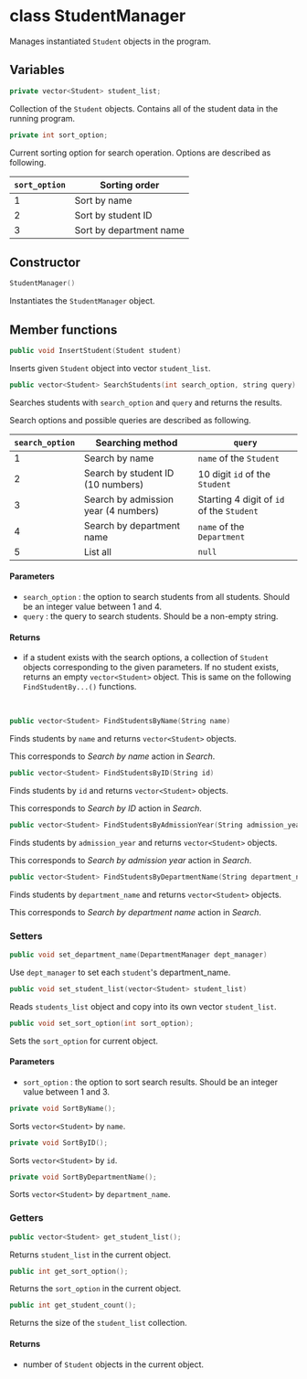 # class StudentManager

Manages instantiated `Student` objects in the program.

## Variables

```cpp
private vector<Student> student_list;
```

Collection of the `Student` objects. Contains all of the student data in the running program.

```cpp
private int sort_option;
```

Current sorting option for search operation. Options are described as following.

| `sort_option` | Sorting order           |
|---------------|-------------------------|
| 1             | Sort by name            |
| 2             | Sort by student ID      |
| 3             | Sort by department name |

## Constructor

```cpp
StudentManager()
```

Instantiates the `StudentManager` object.

## Member functions

```cpp
public void InsertStudent(Student student)
```

Inserts given `Student` object into vector `student_list`.

```cpp
public vector<Student> SearchStudents(int search_option, string query)
```

Searches students with `search_option` and `query` and returns the results.

Search options and possible queries are described as following.

| `search_option` | Searching method                     | `query`                                   |
|-----------------|--------------------------------------|-------------------------------------------|
| 1               | Search by name                       | `name` of the `Student`                   |
| 2               | Search by student ID (10 numbers)    | 10 digit `id` of the `Student`            |
| 3               | Search by admission year (4 numbers) | Starting 4 digit of `id` of the `Student` |
| 4               | Search by department name            | `name` of the `Department`                |
| 5               | List all                             | `null`                                    |

#### Parameters

- `search_option` : the option to search students from all students. Should be an integer value between 1 and 4.
- `query` : the query to search students. Should be a non-empty string.

#### Returns

- if a student exists with the search options, a collection of `Student` objects corresponding to the given parameters. If no student exists, returns an empty `vector<Student>` object. This is same on the following `FindStudentBy...()` functions.

<br/>

```cpp
public vector<Student> FindStudentsByName(String name)
```

Finds students by `name` and returns `vector<Student>` objects.

This corresponds to *Search by name* action in *Search*.

```cpp
public vector<Student> FindStudentsByID(String id)
```

Finds students by `id` and returns `vector<Student>` objects.

This corresponds to *Search by ID* action in *Search*.

```cpp
public vector<Student> FindStudentsByAdmissionYear(String admission_year)
```

Finds students by `admission_year` and returns `vector<Student>` objects.

This corresponds to *Search by admission year* action in *Search*.

```cpp
public vector<Student> FindStudentsByDepartmentName(String department_name)
```

Finds students by `department_name` and returns `vector<Student>` objects.

This corresponds to *Search by department name* action in *Search*.

### Setters

```cpp
public void set_department_name(DepartmentManager dept_manager)
```

Use `dept_manager` to set each `student`'s department_name.

```cpp
public void set_student_list(vector<Student> student_list)
```

Reads `students_list` object and copy into its own vector `student_list`.

```cpp
public void set_sort_option(int sort_option);
```

Sets the `sort_option` for current object.

#### Parameters

- `sort_option` : the option to sort search results. Should be an integer value between 1 and 3.

```cpp
private void SortByName();
```

Sorts `vector<Student>` by `name`.

```cpp
private void SortByID();
```

Sorts `vector<Student>` by `id`.

```cpp
private void SortByDepartmentName();
```

Sorts `vector<Student>` by `department_name`.

### Getters

```cpp
public vector<Student> get_student_list();
```

Returns `student_list` in the current object.

```cpp
public int get_sort_option();
```

Returns the `sort_option` in the current object.

```cpp
public int get_student_count();
```

Returns the size of the `student_list` collection.

#### Returns

- number of `Student` objects in the current object.
